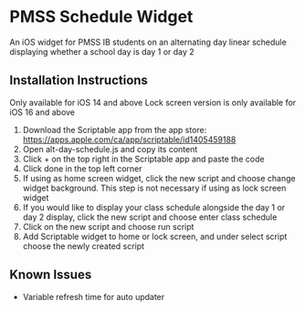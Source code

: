 # PMSS Schedule Widget
An iOS widget for PMSS IB students on an alternating day linear schedule displaying whether a school day is day 1 or day 2

## Installation Instructions
Only available for iOS 14 and above
Lock screen version is only available for iOS 16 and above
1. Download the Scriptable app from the app store: https://apps.apple.com/ca/app/scriptable/id1405459188
2. Open alt-day-schedule.js and copy its content
3. Click + on the top right in the Scriptable app and paste the code
4. Click done in the top left corner
5. If using as home screen widget, click the new script and choose change widget background. This step is not necessary if using as lock screen widget
6. If you would like to display your class schedule alongside the day 1 or day 2 display, click the new script and choose enter class schedule
7. Click on the new script and choose run script
8. Add Scriptable widget to home or lock screen, and under select script choose the newly created script

## Known Issues
- Variable refresh time for auto updater
